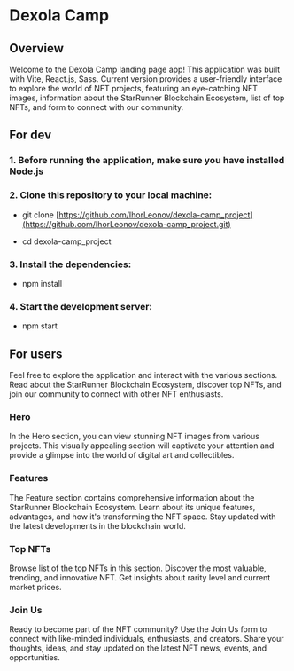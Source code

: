 # Dexola Camp

## Overview

Welcome to the Dexola Camp landing page app!
This application was built with Vite, React.js, Sass.
Current version provides a user-friendly interface to explore the world of NFT projects, featuring an eye-catching NFT images, information about the StarRunner Blockchain Ecosystem, list of top NFTs, and form to connect with our community.

## For dev

### 1. Before running the application, make sure you have installed Node.js

### 2. Clone this repository to your local machine:

- git clone [https://github.com/IhorLeonov/dexola-camp_project](https://github.com/IhorLeonov/dexola-camp_project.git)

- cd dexola-camp_project

### 3. Install the dependencies:

- npm install

### 4. Start the development server:

- npm start

## For users

Feel free to explore the application and interact with the various sections.
Read about the StarRunner Blockchain Ecosystem, discover top NFTs, and join our community to connect with other NFT enthusiasts.

### Hero

In the Hero section, you can view stunning NFT images from various projects. This visually appealing section will captivate your attention and provide a glimpse into the world of digital art and collectibles.

### Features

The Feature section contains comprehensive information about the StarRunner Blockchain Ecosystem. Learn about its unique features, advantages, and how it's transforming the NFT space. Stay updated with the latest developments in the blockchain world.

### Top NFTs

Browse list of the top NFTs in this section. Discover the most valuable, trending, and innovative NFT. Get insights about rarity
level and current market prices.

### Join Us

Ready to become part of the NFT community? Use the Join Us form to connect with like-minded individuals, enthusiasts, and creators. Share your thoughts, ideas, and stay updated on the latest NFT news, events, and opportunities.


